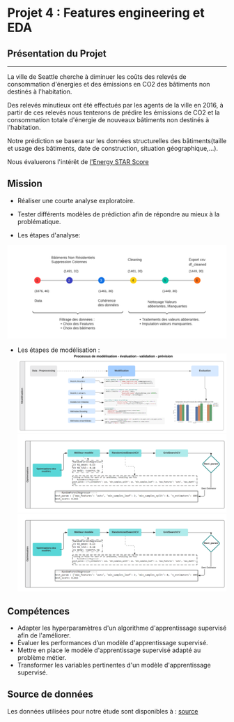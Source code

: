 # Projet 4 : Features engineering et EDA

## Présentation du Projet
***
La ville de Seattle cherche à diminuer les coûts des relevés de consommation d'énergies et des émissions en CO2 
des bâtiments non destinés à l'habitation.

Des relevés minutieux ont été effectués par les agents de la ville en 2016, à partir de ces relevés nous tenterons de 
prédire les émissions de CO2 et la consommation totale d'énergie de nouveaux bâtiments non destinés à l'habitation.

Notre prédiction se basera sur les données structurelles des bâtiments(taille et usage des bâtiments, date de construction, situation géographique,...).

Nous évaluerons l'intérêt de [l'Energy STAR Score](https://www.energystar.gov/buildings/benchmark/analyze_benchmarking_results)

## Mission

- Réaliser une courte analyse exploratoire.
- Tester différents modèles de prédiction afin de répondre au mieux à la problématique.

- Les étapes d'analyse:

![etapes](https://github.com/DaiTensa/feature_engineering_eda/blob/main/figures/Etapes_analyses.png?raw=true)


- Les étapes de modélisation : 
![etape1](https://github.com/DaiTensa/feature_engineering_eda/blob/main/figures/Modelisation_etape1(3).png?raw=true)
![etape2](https://github.com/DaiTensa/feature_engineering_eda/blob/main/figures/Modelisation_etape2(3).png?raw=true)
![etapee3](https://github.com/DaiTensa/feature_engineering_eda/blob/main/figures/Modelisation_etape2(3).png?raw=true)


## Compétences

- Adapter les hyperparamètres d'un algorithme d'apprentissage supervisé afin de l'améliorer.
- Évaluer les performances d’un modèle d'apprentissage supervisé.
- Mettre en place le modèle d'apprentissage supervisé adapté au problème métier.
- Transformer les variables pertinentes d'un modèle d'apprentissage supervisé.

## Source de données

Les données utilisées pour notre étude sont disponibles à : [source](https://data.seattle.gov/dataset/2016-Building-Energy-Benchmarking/2bpz-gwpy/about_data)